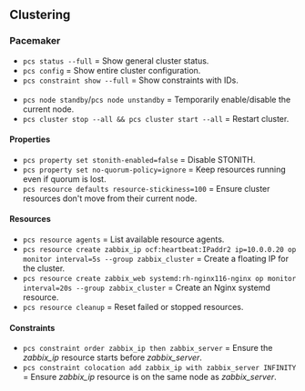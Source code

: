 
## Clustering

### Pacemaker

- `pcs status --full` = Show general cluster status.
- `pcs config` = Show entire cluster configuration.
- `pcs constraint show --full` = Show constraints with IDs.
<br><br>
- `pcs node standby`/`pcs node unstandby` = Temporarily enable/disable the current node.
- `pcs cluster stop --all && pcs cluster start --all` = Restart cluster.

#### Properties
- `pcs property set stonith-enabled=false` = Disable STONITH.
- `pcs property set no-quorum-policy=ignore` = Keep resources running even if quorum is lost.
- `pcs resource defaults resource-stickiness=100` = Ensure cluster resources don't move from their current node.

#### Resources
- `pcs resource agents` = List available resource agents.
- `pcs resource create zabbix_ip ocf:heartbeat:IPaddr2 ip=10.0.0.20 op monitor interval=5s --group zabbix_cluster` = Create a floating IP for the cluster.
- `pcs resource create zabbix_web systemd:rh-nginx116-nginx op monitor interval=20s --group zabbix_cluster` = Create an Nginx systemd resource.
- `pcs resource cleanup` = Reset failed or stopped resources.

#### Constraints
- `pcs constraint order zabbix_ip then zabbix_server` = Ensure the *zabbix_ip* resource starts before *zabbix_server*.
- `pcs constraint colocation add zabbix_ip with zabbix_server INFINITY` = Ensure *zabbix_ip* resource is on the same node as *zabbix_server*.
